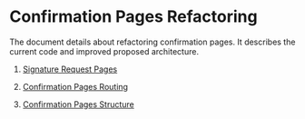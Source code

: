 # Confirmation Pages Refactoring

The document details about refactoring confirmation pages. It describes the current code and improved proposed architecture.

1. [Signature Request Pages](https://github.com/MetaMask/metamask-extension/tree/conf_structure_doc/docs/refactoring/signature-request)

2. [Confirmation Pages Routing](https://github.com/MetaMask/metamask-extension/tree/conf_structure_doc/docs/refactoring/confirmation-pages-routing)

3. [Confirmation Pages Structure](https://github.com/MetaMask/metamask-extension/tree/conf_structure_doc/docs/refactoring/confirmation-pages-structure)
